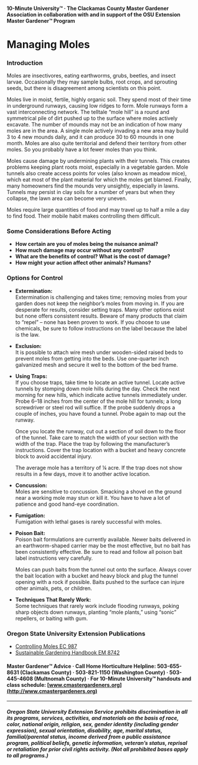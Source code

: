 #### 10-Minute University™ · The Clackamas County Master Gardener Association in collaboration with and in support of the OSU Extension Master Gardener™ Program

# Managing Moles

### Introduction

Moles are insectivores, eating earthworms, grubs, beetles, and insect larvae. Occasionally they may sample bulbs, root crops, and sprouting seeds, but there is disagreement among scientists on this point.

Moles live in moist, fertile, highly organic soil. They spend most of their time in underground runways, causing low ridges to form. Mole runways form a vast interconnecting network. The telltale “mole hill” is a round and symmetrical pile of dirt pushed up to the surface where moles actively excavate. The number of mounds may not be an indication of how many moles are in the area. A single mole actively invading a new area may build 3 to 4 new mounds daily, and it can produce 30 to 60 mounds in one month. Moles are also quite territorial and defend their territory from other moles. So you probably have a lot fewer moles than you think.

Moles cause damage by undermining plants with their tunnels. This creates problems keeping plant roots moist, especially in a vegetable garden. Mole tunnels also create access points for voles (also known as meadow mice), which eat most of the plant material for which the moles get blamed. Finally, many homeowners find the mounds very unsightly, especially in lawns. Tunnels may persist in clay soils for a number of years but when they collapse, the lawn area can become very uneven.

Moles require large quantities of food and may travel up to half a mile a day to find food. Their mobile habit makes controlling them difficult.

### Some Considerations Before Acting

- **How certain are you of moles being the nuisance animal?**
- **How much damage may occur without any control?**
- **What are the benefits of control? What is the cost of damage?**
- **How might your action affect other animals? Humans?**

### Options for Control

- **Extermination:**  
  Extermination is challenging and takes time; removing moles from your garden does not keep the neighbor’s moles from moving in. If you are desperate for results, consider setting traps. Many other options exist but none offers consistent results. Beware of many products that claim to “repel” – none has been proven to work. If you choose to use chemicals, be sure to follow instructions on the label because the label is the law.

- **Exclusion:**  
  It is possible to attach wire mesh under wooden-sided raised beds to prevent moles from getting into the beds. Use one-quarter inch galvanized mesh and secure it well to the bottom of the bed frame.

- **Using Traps:**  
  If you choose traps, take time to locate an active tunnel. Locate active tunnels by stomping down mole hills during the day. Check the next morning for new hills, which indicate active tunnels immediately under. Probe 6–18 inches from the center of the mole hill for tunnels; a long screwdriver or steel rod will suffice. If the probe suddenly drops a couple of inches, you have found a tunnel. Probe again to map out the runway.

  Once you locate the runway, cut out a section of soil down to the floor of the tunnel. Take care to match the width of your section with the width of the trap. Place the trap by following the manufacturer’s instructions. Cover the trap location with a bucket and heavy concrete block to avoid accidental injury.

  The average mole has a territory of ¼ acre. If the trap does not show results in a few days, move it to another active location.

- **Concussion:**  
  Moles are sensitive to concussion. Smacking a shovel on the ground near a working mole may stun or kill it. You have to have a lot of patience and good hand-eye coordination.

- **Fumigation:**  
  Fumigation with lethal gases is rarely successful with moles.

- **Poison Bait:**  
  Poison bait formulations are currently available. Newer baits delivered in an earthworm-shaped carrier may be the most effective, but no bait has been consistently effective. Be sure to read and follow all poison bait label instructions very carefully.

  Moles can push baits from the tunnel out onto the surface. Always cover the bait location with a bucket and heavy block and plug the tunnel opening with a rock if possible. Baits pushed to the surface can injure other animals, pets, or children.

- **Techniques That Rarely Work:**  
  Some techniques that rarely work include flooding runways, poking sharp objects down runways, planting “mole plants,” using “sonic” repellers, or baiting with gum.

### Oregon State University Extension Publications

- [Controlling Moles EC 987](https://catalog.extension.oregonstate.edu)
- [Sustainable Gardening Handbook EM 8742](https://catalog.extension.oregonstate.edu)

#### Master Gardener™ Advice · Call Home Horticulture Helpline: 503-655-8631 (Clackamas County) · 503-821-1150 (Washington County) · 503-445-4608 (Multnomah County) · For 10-Minute University™ handouts and class schedule: [www.cmastergardeners.org](http://www.cmastergardeners.org)

---

##### Oregon State University Extension Service prohibits discrimination in all its programs, services, activities, and materials on the basis of race, color, national origin, religion, sex, gender identity (including gender expression), sexual orientation, disability, age, marital status, familial/parental status, income derived from a public assistance program, political beliefs, genetic information, veteran’s status, reprisal or retaliation for prior civil rights activity. (Not all prohibited bases apply to all programs.)